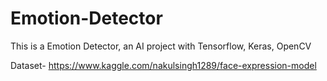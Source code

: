 # Emotion-Detector
This is a Emotion Detector, an AI project with Tensorflow, Keras, OpenCV

Dataset- https://www.kaggle.com/nakulsingh1289/face-expression-model

